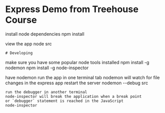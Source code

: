 # Express Demo from Treehouse Course

install node dependencies
    npm install

view the app
    node src

```
# Developing
```
make sure you have some popular node tools installed
    npm install -g nodemon
    npm install -g node-inspector

have nodemon run the app in one terminal tab
nodemon will watch for file changes in the express app
restart the server
    nodemon --debug src


```
run the debugger in another terminal
node-inspector will break the application when a break point
or `debugger` statement is reached in the JavaScript
node-inspector
```
